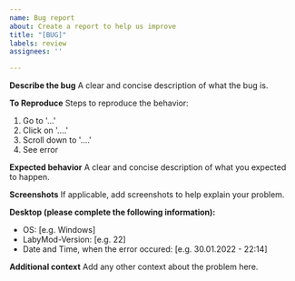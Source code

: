 ```yaml
---
name: Bug report
about: Create a report to help us improve
title: "[BUG]"
labels: review
assignees: ''

---
```


**Describe the bug**
A clear and concise description of what the bug is.

**To Reproduce**
Steps to reproduce the behavior:
1. Go to '...'
2. Click on '....'
3. Scroll down to '....'
4. See error

**Expected behavior**
A clear and concise description of what you expected to happen.

**Screenshots**
If applicable, add screenshots to help explain your problem.

**Desktop (please complete the following information):**
 - OS: [e.g. Windows]
 - LabyMod-Version: [e.g. 22]
- Date and Time, when the error occured: [e.g. 30.01.2022 - 22:14]

**Additional context**
Add any other context about the problem here.
